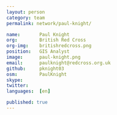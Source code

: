 ```yaml
---
layout: person
category: team
permalink: network/paul-knight/

name:       Paul Knight
org:        British Red Cross
org-img:    britishredcross.png
position:   GIS Analyst
image:      paul-knight.png
email:      paulknight@redcross.org.uk
github:     pknight03
osm:        PaulKnight
skype:      
twitter:    
languages:  [en]

published: true
---
```

